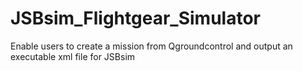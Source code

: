 # JSBsim_Flightgear_Simulator
Enable users to create a mission from Qgroundcontrol and output an executable xml file for JSBsim
